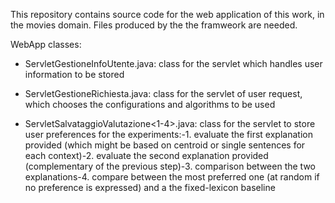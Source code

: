 This repository contains source code for the web application of this work, in the movies domain.
Files produced by the the framweork are needed.

WebApp classes:

- ServletGestioneInfoUtente.java: class for the servlet which handles user information to be stored

- ServletGestioneRichiesta.java: class for the servlet of user request, which chooses the configurations and algorithms to be used

- ServletSalvataggioValutazione<1-4>.java: class for the servlet to store user preferences for the experiments:-1. evaluate the first explanation provided (which might be based on centroid or single sentences for each context)-2. evaluate the second explanation provided (complementary of the previous step)-3. comparison between the two explanations-4. compare between the most preferred one (at random if no preference is expressed) and a the fixed-lexicon baseline







